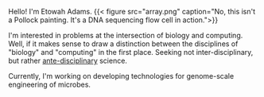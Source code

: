 
Hello! I'm Etowah Adams. {{< figure src="array.png" caption="No, this isn't a Pollock painting. It's a DNA sequencing flow cell in action.">}} 

I'm interested in problems at the intersection of biology and computing. Well, if it makes sense to draw a distinction between the disciplines of "biology" and "computing" in the first place. Seeking not inter-disciplinary, but rather [ante-disciplinary](https://journals.plos.org/ploscompbiol/article?id=10.1371/journal.pcbi.0010006) science. 

Currently, I'm working on developing technologies for genome-scale engineering of microbes. 

